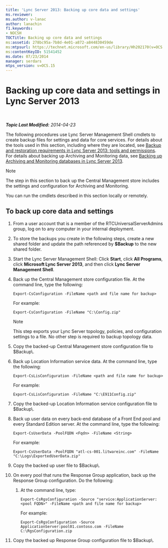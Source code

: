 ```yaml
---
title: 'Lync Server 2013: Backing up core data and settings'
ms.reviewer: 
ms.author: v-lanac
author: lanachin
f1.keywords:
- NOCSH
TOCTitle: Backing up core data and settings
ms:assetid: 278bc95a-7b8d-4e01-a872-a844830459de
ms:mtpsurl: https://technet.microsoft.com/en-us/library/Hh202170(v=OCS.15)
ms:contentKeyID: 51541452
ms.date: 07/23/2014
manager: serdars
mtps_version: v=OCS.15
---
```


<div data-xmlns="http://www.w3.org/1999/xhtml">

<div class="topic" data-xmlns="http://www.w3.org/1999/xhtml" data-msxsl="urn:schemas-microsoft-com:xslt" data-cs="http://msdn.microsoft.com/">

<div data-asp="http://msdn2.microsoft.com/asp">

# Backing up core data and settings in Lync Server 2013

</div>

<div id="mainSection">

<div id="mainBody">

<span> </span>

_**Topic Last Modified:** 2014-04-23_

The following procedures use Lync Server Management Shell cmdlets to create backup files for settings and data for core services. For details about the tools used in this section, including where they are located, see [Backup and restoration requirements in Lync Server 2013: tools and permissions](lync-server-2013-backup-and-restoration-requirements-tools-and-permissions.md). For details about backing up Archiving and Monitoring data, see [Backing up Archiving and Monitoring databases in Lync Server 2013](lync-server-2013-backing-up-archiving-and-monitoring-databases.md).

<div>


> [!NOTE]  
> The step in this section to back up the Central Management store includes the settings and configuration for Archiving and Monitoring.



</div>

You can run the cmdlets described in this section locally or remotely.

<div>

## To back up core data and settings

1.  From a user account that is a member of the RTCUniversalServerAdmins group, log on to any computer in your internal deployment.

2.  To store the backups you create in the following steps, create a new shared folder and update the path referenced by **$Backup** to the new shared folder.

3.  Start the Lync Server Management Shell: Click **Start**, click **All Programs**, click **Microsoft Lync Server 2013**, and then click **Lync Server Management Shell**.

4.  Back up the Central Management store configuration file. At the command line, type the following:
    
        Export-CsConfiguration -FileName <path and file name for backup>
    
    For example:
    
        Export-CsConfiguration -FileName "C:\Config.zip"
    
    <div>
    

    > [!NOTE]  
    > This step exports your Lync Server topology, policies, and configuration settings to a file. No other step is required to backup topology data.

    
    </div>

5.  Copy the backed-up Central Management store configuration file to $Backup\\.

6.  Back up Location Information service data. At the command line, type the following:
    
        Export-CsLisConfiguration -FileName <path and file name for backup>
    
    For example:
    
        Export-CsLisConfiguration -FileName "C:\E911Config.zip"

7.  Copy the backed-up Location Information service configuration file to $Backup\\.

8.  Back up user data on every back-end database of a Front End pool and every Standard Edition server. At the command line, type the following:
    
        Export-CsUserData -PoolFQDN <Fqdn> -FileName <String>
    
    For example:
    
        Export-CsUserData -PoolFQDN "atl-cs-001.litwareinc.com" -FileName "C:\Logs\ExportedUserData.zip"

9.  Copy the backed up user file to $Backup\\.

10. On every pool that runs the Response Group application, back up the Response Group configuration. Do the following:
    
    1.  At the command line, type:
        
            Export-CsRgsConfiguration -Source "service:ApplicationServer:<pool FQDN>" -FileName <path and file name for backup>
        
        For example:
        
            Export-CsRgsConfiguration -Source ApplicationServer:pool01.contoso.com -FileName C:\RgsConfiguration.zip

11. Copy the backed up Response Group configuration file to $Backup\\.

</div>

</div>

<span> </span>

</div>

</div>

</div>

